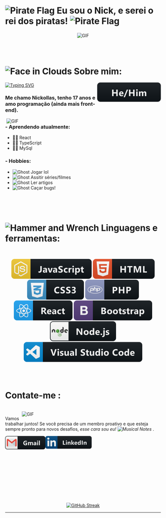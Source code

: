 # <img src="https://raw.githubusercontent.com/Tarikul-Islam-Anik/Animated-Fluent-Emojis/master/Emojis/Symbols/Pirate%20Flag.png" alt="Pirate Flag" width="40" height="40" /> Eu sou o Nick, e serei o rei dos piratas! <img src="https://raw.githubusercontent.com/Tarikul-Islam-Anik/Animated-Fluent-Emojis/master/Emojis/Symbols/Pirate%20Flag.png" alt="Pirate Flag" width="40" height="40" />

<div align="center">
<img hight="300" width="700" alt="GIF" align="center" src="https://media1.tenor.com/m/1aOJTp7ltEMAAAAC/luffy-one-piece.gif">
</div>
<br/>
<br/>
<br/>

# <img src="https://raw.githubusercontent.com/Tarikul-Islam-Anik/Animated-Fluent-Emojis/master/Emojis/Smilies/Face%20in%20Clouds.png" alt="Face in Clouds" width="35" height="35" /> Sobre mim:

[![Typing SVG](https://readme-typing-svg.demolab.com?font=Fira+Code&weight=700&duration=6000&pause=1000&color=A40303&random=false&width=435&lines=Eu+sou+o+Nickollas;Eu+sou+o+Nick;Eu+sou+Professor+Nick;Eu+sou+o+NickLord)](https://git.io/typing-svg)
<img src="https://github.com/NickProfessor/NickProfessor/blob/main/assets/hehim.svg" align="right" style="vertical-align:top margin:6px 4px">

### Me chamo Nickollas, tenho 17 anos e amo programação (ainda mais front-end).
<img hight="400" width="500" alt="GIF" align="right" src="https://media1.tenor.com/m/I41vRDV1_O4AAAAC/one-piece-gear-5.gif">

### - Aprendendo atualmente:

- 🧘‍♂️ React
- 🧘‍♂ TypeScript
- 🧘‍♂️ MySql

### - Hobbies:

- <img src="https://raw.githubusercontent.com/Tarikul-Islam-Anik/Animated-Fluent-Emojis/master/Emojis/Smilies/Ghost.png" alt="Ghost" width="25" height="25" /> Jogar lol
- <img src="https://raw.githubusercontent.com/Tarikul-Islam-Anik/Animated-Fluent-Emojis/master/Emojis/Smilies/Ghost.png" alt="Ghost" width="25" height="25" /> Assitir séries/filmes
- <img src="https://raw.githubusercontent.com/Tarikul-Islam-Anik/Animated-Fluent-Emojis/master/Emojis/Smilies/Ghost.png" alt="Ghost" width="25" height="25" /> Ler artigos
- <img src="https://raw.githubusercontent.com/Tarikul-Islam-Anik/Animated-Fluent-Emojis/master/Emojis/Smilies/Ghost.png" alt="Ghost" width="25" height="25" /> Caçar bugs!

<br/>
<br/>
<br/>

# <img src="https://raw.githubusercontent.com/Tarikul-Islam-Anik/Animated-Fluent-Emojis/master/Emojis/Objects/Hammer%20and%20Wrench.png" alt="Hammer and Wrench" width="35" height="35" /> Linguagens e ferramentas:
<br/>

<p align="center">

   <img src="https://github.com/NickProfessor/NickProfessor/blob/main/assets/js.svg" style="vertical-align:top margin:6px 4px">
   <img src="https://github.com/NickProfessor/NickProfessor/blob/main/assets/html.svg" style="vertical-align:top margin:6px 4px">
   <img src="https://github.com/NickProfessor/NickProfessor/blob/main/assets/css3.svg" style="vertical-align:top margin:6px 4px">
   <img src="https://github.com/NickProfessor/NickProfessor/blob/main/assets/php.svg" style="vertical-align:top margin:6px 4px">
   </br>
   <img src="https://github.com/NickProfessor/NickProfessor/blob/main/assets/react.svg" style="vertical-align:top margin:6px 4px">
   <img src="https://github.com/NickProfessor/NickProfessor/blob/main/assets/bootstrap.svg" style="vertical-align:top margin:6px 4px">
   <img src="https://github.com/NickProfessor/NickProfessor/blob/main/assets/nodejs.svg" style="vertical-align:top margin:6px 4px">
   </br>
   <img src="https://github.com/NickProfessor/NickProfessor/blob/main/assets/visualstudio_code.svg" style="vertical-align:top margin:6px 4px">
</p>
</br>
</br>


# Contate-me :

<p>
 </br>


<img hight="320" width="450" align="right" alt="GIF" src="https://media1.tenor.com/m/u_UIn-uPZT4AAAAC/luffy-ace-one-piece.gif">


 Vamos trabalhar juntos! Se você precisa de um membro proativo e que esteja sempre pronto para novos desafios, <i>esse cara sou eu! <img src="https://raw.githubusercontent.com/Tarikul-Islam-Anik/Animated-Fluent-Emojis/master/Emojis/Objects/Musical%20Notes.png"      alt="Musical Notes" width="25" height="25" /> </i>.

<a href="mailto:contatonickollasgs@gmail.com">
 <img align="left" alt="Gmail" width="130" hight="100" src="https://github.com/NickProfessor/NickProfessor/blob/main/assets/gmail.svg" />
</a>
<a href="https://www.linkedin.com/in/nickollas-silva-642109257/">
  <img align="left" alt="Linkedin" width="150" hight="100" src="https://github.com/NickProfessor/NickProfessor/blob/main/assets/linkedin.svg" />
</br>
</br>
</br>
</a>

 </p>
 

</br>
</br>
</br>
</br>
</br>
</br>
</br>
</br>

<p align="center">
   <a href="https://streak-stats.demolab.com?user=NickProfessor&theme=neon-palenight&locale=pt_BR&date_format=j%20M%5B%20Y%5D&exclude_days=Sun%2CSat&card_width=500&card_height=200">
      <img src="https://streak-stats.demolab.com?user=NickProfessor&theme=neon-palenight&locale=pt_BR&date_format=j%20M%5B%20Y%5D&exclude_days=Sun%2CSat&card_width=500&card_height=200" alt="GitHub Streak" />
   </a>
</p>

*************
